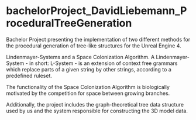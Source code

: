 # bachelorProject_DavidLiebemann_ProceduralTreeGeneration
Bachelor Project presenting the implementation of two different methods for the procedural generation of tree-like structures for the Unreal Engine 4.

Lindenmayer-Systems and a Space Colonization Algorithm.
A Lindenmayer-System - in short: L-System - is an extension of context free
grammars which replace parts of a given string by other strings, according to a predefined ruleset.

The functionality of the Space Colonization Algorithm is biologically motivated
by the competition for space between growing branches. 

Additionally, the project includes the graph-theoretical tree
data structure used by us and the system responsible for constructing the 3D model
data.
